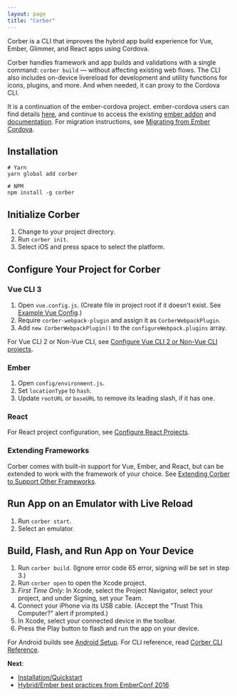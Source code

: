 ```yaml
---
layout: page
title: "Corber"
---
```


Corber is a CLI that improves the hybrid app build experience for Vue, Ember, Glimmer, and React apps using Cordova.

Corber handles framework and app builds and validations with a single command: `corber build` &mdash; without affecting existing web flows. The CLI also includes on-device livereload for development and utility functions for icons, plugins, and more. And when needed, it can proxy to the Cordova CLI.

It is a continuation of the ember-cordova project. ember-cordova users can find details [here](http://blog.isleofcode.com/announcing-corber-ember-cordova-vue), and continue to access the existing [ember addon](https://github.com/isleofcode/ember-cordova) and [documentation](http://ember-cordova.com). For migration instructions, see [Migrating from Ember Cordova](http://corber.io/pages/ember-cordova-migration).

## Installation

```
# Yarn
yarn global add corber

# NPM
npm install -g corber
```

## Initialize Corber
1. Change to your project directory.
2. Run `corber init`.
3. Select iOS and press space to select the platform.

## Configure Your Project for Corber
### Vue CLI 3
1. Open `vue.config.js`. (Create file in project root if it doesn't exist. See [Example Vue Config](http://corber.io/pages/frameworks/vue).)
2. Require `corber-webpack-plugin` and assign it as `CorberWebpackPlugin`.
3. Add `new CorberWebpackPlugin()` to the `configureWebpack.plugins` array.

For Vue CLI 2 or Non-Vue CLI, see [Configure Vue CLI 2 or Non-Vue CLI projects](http://corber.io/pages/frameworks/vue).

### Ember
1. Open `config/environment.js`.
2. Set `locationType` to `hash`.
3. Update `rootURL` or `baseURL` to remove its leading slash, if it has one.

### React

For React project configuration, see [Configure React Projects](http://corber.io/pages/frameworks/react).

### Extending Frameworks
Corber comes with built-in support for Vue, Ember, and React, but can be extended to work with the framework of your choice. See [Extending Corber to Support Other Frameworks](http://corber.io/pages/frameworks/extending).

## Run App on an Emulator with Live Reload
1. Run `corber start`.
2. Select an emulator.

## Build, Flash, and Run App on Your Device
1. Run `corber build`. (Ignore error code 65 error, signing will be set in step 3.)
2. Run `corber open` to open the Xcode project.
3. *First Time Only*: In Xcode, select the Project Navigator, select your project, and under Signing, set your Team.
4. Connect your iPhone via its USB cable. (Accept the "Trust This Computer?" alert if prompted.)
5. In Xcode, select your connected device in the toolbar.
6. Press the Play button to flash and run the app on your device.

For Android builds see [Android Setup](http://corber.io/pages/android-setup). For CLI reference, read [Corber CLI Reference](http://corber.io/pages/cli).

**Next**:

- [Installation/Quickstart](pages/installation)
- [Hybrid/Ember best practices from EmberConf 2016](https://www.youtube.com/embed/Ry639hvWKbM)
